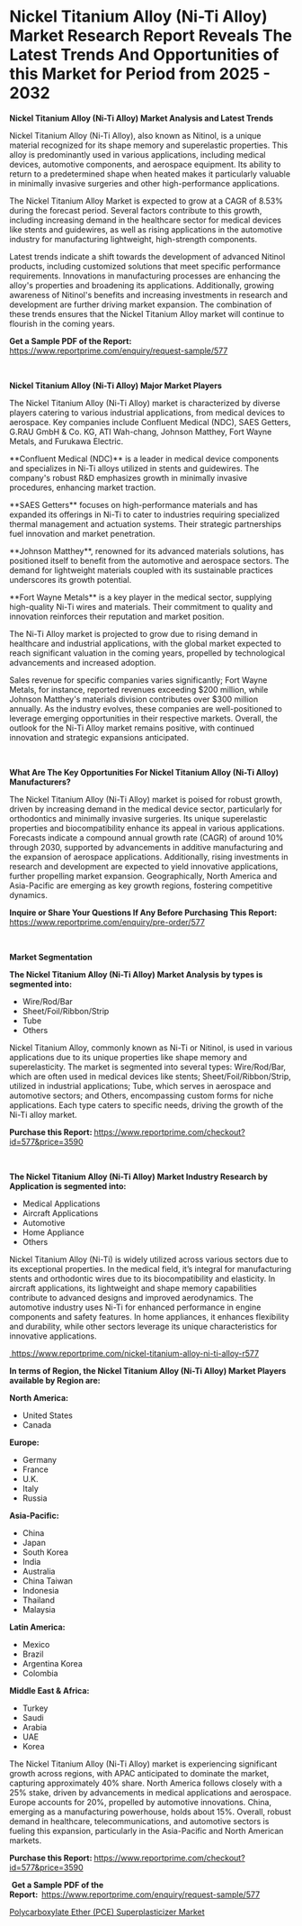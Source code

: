 <p><h1>Nickel Titanium Alloy (Ni-Ti Alloy) Market Research Report Reveals The Latest Trends And Opportunities of this Market for Period from 2025 - 2032</h1></p><p><strong>Nickel Titanium Alloy (Ni-Ti Alloy) Market Analysis and Latest Trends</strong></p>
<p><p>Nickel Titanium Alloy (Ni-Ti Alloy), also known as Nitinol, is a unique material recognized for its shape memory and superelastic properties. This alloy is predominantly used in various applications, including medical devices, automotive components, and aerospace equipment. Its ability to return to a predetermined shape when heated makes it particularly valuable in minimally invasive surgeries and other high-performance applications.</p><p>The Nickel Titanium Alloy Market is expected to grow at a CAGR of 8.53% during the forecast period. Several factors contribute to this growth, including increasing demand in the healthcare sector for medical devices like stents and guidewires, as well as rising applications in the automotive industry for manufacturing lightweight, high-strength components. </p><p>Latest trends indicate a shift towards the development of advanced Nitinol products, including customized solutions that meet specific performance requirements. Innovations in manufacturing processes are enhancing the alloy's properties and broadening its applications. Additionally, growing awareness of Nitinol's benefits and increasing investments in research and development are further driving market expansion. The combination of these trends ensures that the Nickel Titanium Alloy market will continue to flourish in the coming years.</p></p>
<p><strong>Get a Sample PDF of the Report:&nbsp;</strong> <a href="https://www.reportprime.com/enquiry/request-sample/577?utm_campaign=3249&utm_medium=2&utm_source=Github&utm_content=ia&utm_term=18032025&utm_id=nickel-titanium-alloy-ni-ti-alloy">https://www.reportprime.com/enquiry/request-sample/577</a></p>
<p>&nbsp;</p>
<p><strong>Nickel Titanium Alloy (Ni-Ti Alloy) Major Market Players</strong></p>
<p><p>The Nickel Titanium Alloy (Ni-Ti Alloy) market is characterized by diverse players catering to various industrial applications, from medical devices to aerospace. Key companies include Confluent Medical (NDC), SAES Getters, G.RAU GmbH & Co. KG, ATI Wah-chang, Johnson Matthey, Fort Wayne Metals, and Furukawa Electric.</p><p>**Confluent Medical (NDC)** is a leader in medical device components and specializes in Ni-Ti alloys utilized in stents and guidewires. The company's robust R&D emphasizes growth in minimally invasive procedures, enhancing market traction.</p><p>**SAES Getters** focuses on high-performance materials and has expanded its offerings in Ni-Ti to cater to industries requiring specialized thermal management and actuation systems. Their strategic partnerships fuel innovation and market penetration.</p><p>**Johnson Matthey**, renowned for its advanced materials solutions, has positioned itself to benefit from the automotive and aerospace sectors. The demand for lightweight materials coupled with its sustainable practices underscores its growth potential.</p><p>**Fort Wayne Metals** is a key player in the medical sector, supplying high-quality Ni-Ti wires and materials. Their commitment to quality and innovation reinforces their reputation and market position.</p><p>The Ni-Ti Alloy market is projected to grow due to rising demand in healthcare and industrial applications, with the global market expected to reach significant valuation in the coming years, propelled by technological advancements and increased adoption.</p><p>Sales revenue for specific companies varies significantly; Fort Wayne Metals, for instance, reported revenues exceeding $200 million, while Johnson Matthey's materials division contributes over $300 million annually. As the industry evolves, these companies are well-positioned to leverage emerging opportunities in their respective markets. Overall, the outlook for the Ni-Ti Alloy market remains positive, with continued innovation and strategic expansions anticipated.</p></p>
<p>&nbsp;</p>
<p><strong>What Are The Key Opportunities For Nickel Titanium Alloy (Ni-Ti Alloy) Manufacturers?</strong></p>
<p><p>The Nickel Titanium Alloy (Ni-Ti Alloy) market is poised for robust growth, driven by increasing demand in the medical device sector, particularly for orthodontics and minimally invasive surgeries. Its unique superelastic properties and biocompatibility enhance its appeal in various applications. Forecasts indicate a compound annual growth rate (CAGR) of around 10% through 2030, supported by advancements in additive manufacturing and the expansion of aerospace applications. Additionally, rising investments in research and development are expected to yield innovative applications, further propelling market expansion. Geographically, North America and Asia-Pacific are emerging as key growth regions, fostering competitive dynamics.</p></p>
<p><strong>Inquire or Share Your Questions If Any Before Purchasing This Report:</strong> <a href="https://www.reportprime.com/enquiry/pre-order/577?utm_campaign=3249&utm_medium=2&utm_source=Github&utm_content=ia&utm_term=18032025&utm_id=nickel-titanium-alloy-ni-ti-alloy">https://www.reportprime.com/enquiry/pre-order/577</a></p>
<p>&nbsp;</p>
<p><strong>Market Segmentation</strong></p>
<p><strong>The Nickel Titanium Alloy (Ni-Ti Alloy) Market Analysis by types is segmented into:</strong></p>
<p><ul><li>Wire/Rod/Bar</li><li>Sheet/Foil/Ribbon/Strip</li><li>Tube</li><li>Others</li></ul></p>
<p><p>Nickel Titanium Alloy, commonly known as Ni-Ti or Nitinol, is used in various applications due to its unique properties like shape memory and superelasticity. The market is segmented into several types: Wire/Rod/Bar, which are often used in medical devices like stents; Sheet/Foil/Ribbon/Strip, utilized in industrial applications; Tube, which serves in aerospace and automotive sectors; and Others, encompassing custom forms for niche applications. Each type caters to specific needs, driving the growth of the Ni-Ti alloy market.</p></p>
<p><strong>Purchase this Report:&nbsp;</strong><a href="https://www.reportprime.com/checkout?id=577&price=3590&utm_campaign=3249&utm_medium=2&utm_source=Github&utm_content=ia&utm_term=18032025&utm_id=nickel-titanium-alloy-ni-ti-alloy">https://www.reportprime.com/checkout?id=577&price=3590</a></p>
<p>&nbsp;</p>
<p><strong>The Nickel Titanium Alloy (Ni-Ti Alloy) Market Industry Research by Application is segmented into:</strong></p>
<p><ul><li>Medical Applications</li><li>Aircraft Applications</li><li>Automotive</li><li>Home Appliance</li><li>Others</li></ul></p>
<p><p>Nickel Titanium Alloy (Ni-Ti) is widely utilized across various sectors due to its exceptional properties. In the medical field, it’s integral for manufacturing stents and orthodontic wires due to its biocompatibility and elasticity. In aircraft applications, its lightweight and shape memory capabilities contribute to advanced designs and improved aerodynamics. The automotive industry uses Ni-Ti for enhanced performance in engine components and safety features. In home appliances, it enhances flexibility and durability, while other sectors leverage its unique characteristics for innovative applications.</p></p>
<p><a href="https://www.reportprime.com/nickel-titanium-alloy-ni-ti-alloy-r577?utm_campaign=3249&utm_medium=2&utm_source=Github&utm_content=ia&utm_term=18032025&utm_id=nickel-titanium-alloy-ni-ti-alloy">&nbsp;https://www.reportprime.com/nickel-titanium-alloy-ni-ti-alloy-r577</a></p>
<p><strong>In terms of Region, the Nickel Titanium Alloy (Ni-Ti Alloy) Market Players available by Region are:</strong></p>
<p>
    <p> <strong> North America: </strong>
        <ul>
            <li>United States</li>
            <li>Canada</li>
        </ul>
        </p> 
    <p> <strong> Europe: </strong>
        <ul>
            <li>Germany</li>
            <li>France</li>
            <li>U.K.</li>
            <li>Italy</li>
            <li>Russia</li>
        </ul>
        </p> 
    <p> <strong> Asia-Pacific: </strong>
        <ul>
            <li>China</li>
            <li>Japan</li>
            <li>South Korea</li>
            <li>India</li>
            <li>Australia</li>
            <li>China Taiwan</li>
            <li>Indonesia</li>
            <li>Thailand</li>
            <li>Malaysia</li>
        </ul>
        </p> 
    <p> <strong> Latin America: </strong>
        <ul>
            <li>Mexico</li>
            <li>Brazil</li>
            <li>Argentina Korea</li>
            <li>Colombia</li>
        </ul>
        </p> 
    <p> <strong> Middle East & Africa: </strong>
        <ul>
            <li>Turkey</li>
            <li>Saudi</li>
            <li>Arabia</li>
            <li>UAE</li>
            <li>Korea</li>
        </ul>
    </p>
    </p>
<p><p>The Nickel Titanium Alloy (Ni-Ti Alloy) market is experiencing significant growth across regions, with APAC anticipated to dominate the market, capturing approximately 40% share. North America follows closely with a 25% stake, driven by advancements in medical applications and aerospace. Europe accounts for 20%, propelled by automotive innovations. China, emerging as a manufacturing powerhouse, holds about 15%. Overall, robust demand in healthcare, telecommunications, and automotive sectors is fueling this expansion, particularly in the Asia-Pacific and North American markets.</p></p>
<p><strong>Purchase this Report: </strong><a href="https://www.reportprime.com/checkout?id=577&price=3590&utm_campaign=3249&utm_medium=2&utm_source=Github&utm_content=ia&utm_term=18032025&utm_id=nickel-titanium-alloy-ni-ti-alloy">https://www.reportprime.com/checkout?id=577&price=3590</a></p>
<p>&nbsp;<strong>Get a Sample PDF of the Report:&nbsp;&nbsp;</strong><a href="https://www.reportprime.com/enquiry/request-sample/577?utm_campaign=3249&utm_medium=2&utm_source=Github&utm_content=ia&utm_term=18032025&utm_id=nickel-titanium-alloy-ni-ti-alloy">https://www.reportprime.com/enquiry/request-sample/577</a></p>
<p><strong></strong></p>
<p><p><a href="https://github.com/dushornerfe/Market-Research-Report-List-1/blob/main/polycarboxylate-ether-pce-superplasticizer-market.md?utm_campaign=3249&utm_medium=2&utm_source=Github&utm_content=ia&utm_term=18032025&utm_id=nickel-titanium-alloy-ni-ti-alloy">Polycarboxylate Ether (PCE) Superplasticizer Market</a></p></p>